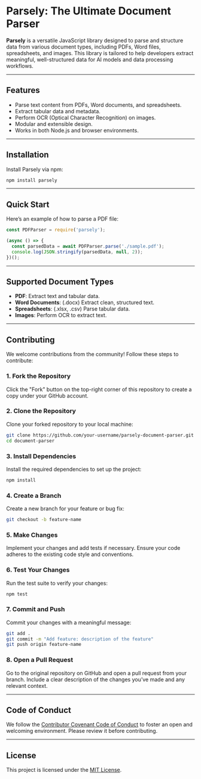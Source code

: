 # Parsely: The Ultimate Document Parser

**Parsely** is a versatile JavaScript library designed to parse and structure data from various document types, including PDFs, Word files, spreadsheets, and images. This library is tailored to help developers extract meaningful, well-structured data for AI models and data processing workflows.

---

## Features

- Parse text content from PDFs, Word documents, and spreadsheets.
- Extract tabular data and metadata.
- Perform OCR (Optical Character Recognition) on images.
- Modular and extensible design.
- Works in both Node.js and browser environments.

---

## Installation

Install Parsely via npm:

```bash
npm install parsely
```

---

## Quick Start

Here’s an example of how to parse a PDF file:

```javascript
const PDFParser = require('parsely');

(async () => {
  const parsedData = await PDFParser.parse('./sample.pdf');
  console.log(JSON.stringify(parsedData, null, 2));
})();
```

---

## Supported Document Types

- **PDF**: Extract text and tabular data.
- **Word Documents**: (.docx) Extract clean, structured text.
- **Spreadsheets**: (.xlsx, .csv) Parse tabular data.
- **Images**: Perform OCR to extract text.

---

## Contributing

We welcome contributions from the community! Follow these steps to contribute:

### 1. Fork the Repository

Click the "Fork" button on the top-right corner of this repository to create a copy under your GitHub account.

### 2. Clone the Repository

Clone your forked repository to your local machine:

```bash
git clone https://github.com/your-username/parsely-document-parser.git
cd document-parser
```

### 3. Install Dependencies

Install the required dependencies to set up the project:

```bash
npm install
```

### 4. Create a Branch

Create a new branch for your feature or bug fix:

```bash
git checkout -b feature-name
```

### 5. Make Changes

Implement your changes and add tests if necessary. Ensure your code adheres to the existing code style and conventions.

### 6. Test Your Changes

Run the test suite to verify your changes:

```bash
npm test
```

### 7. Commit and Push

Commit your changes with a meaningful message:

```bash
git add .
git commit -m "Add feature: description of the feature"
git push origin feature-name
```

### 8. Open a Pull Request

Go to the original repository on GitHub and open a pull request from your branch. Include a clear description of the changes you’ve made and any relevant context.

---

## Code of Conduct

We follow the [Contributor Covenant Code of Conduct]([https://www.contributor-covenant.org/](https://www.contributor-covenant.org/version/2/1/code_of_conduct/code_of_conduct.md)) to foster an open and welcoming environment. Please review it before contributing.

---

## License

This project is licensed under the [MIT License](./LICENSE).



